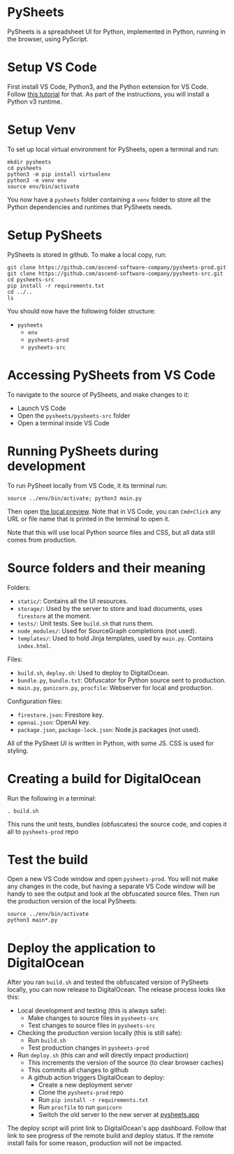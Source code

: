 # PySheets

PySheets is a spreadsheet UI for Python, implemented in Python, running in the browser, using PyScript.
 

# Setup VS Code

First install VS Code, Python3, and the Python extension for VS Code.
Follow [this tutorial](https://code.visualstudio.com/docs/python/python-tutorial) for that. As part of the instructions, you will install a Python v3 runtime.

# Setup Venv

To set up local virtual environment for PySheets, open a terminal and run:

```
mkdir pysheets
cd pysheets
python3 -m pip install virtualenv
python3 -m venv env
source env/bin/activate
```

You now have a `pysheets` folder containing a `venv` folder to store all
the Python dependencies and runtimes that PySheets needs.

# Setup PySheets

PySheets is stored in github. To make a local copy, run:

```
git clone https://github.com/ascend-software-company/pysheets-prod.git
git clone https://github.com/ascend-software-company/pysheets-src.git
cd pysheets-src
pip install -r requirements.txt
cd ../..
ls
```

You should now have the following folder structure:
  - `pysheets`
    - `env`
    - `pysheets-prod`
    - `pysheets-src`

# Accessing PySheets from VS Code

To navigate to the source of PySheets, and make changes to it:
  - Launch VS Code
  - Open the `pysheets/pysheets-src` folder
  - Open a terminal inside VS Code

# Running PySheets during development

To run PySheet locally from VS Code, it its terminal run:

```
source ../env/bin/activate; python3 main.py
```

Then open [the local preview](http://127.0.0.1:8081/). Note that in VS Code, you can `Cmd+Click` any URL or file name that is printed in the terminal to open it.

Note that this will use local Python source files and CSS, but all data still comes from production.

# Source folders and their meaning

Folders:

 - `static/`: Contains all the UI resources. 
 - `storage/`: Used by the server to store and load documents, uses `firestore` at the moment. 
 - `tests/`: Unit tests. See `build.sh` that runs them.
 - `node_modules/`: Used for SourceGraph completions (not used).
- `templates/`: Used to hold Jinja templates, used by `main.py`. Contains `index.html`.

Files:
 - `build.sh`, `deploy.sh`: Used to deploy to DigitalOcean.
 - `bundle.py`, `bundle.txt`: Obfuscator for Python source sent to production.
 - `main.py`, `gunicorn.py`, `procfile`: Webserver for local and production.

Configuration files:
 - `firestore.json`: Firestore key.
 - `openai.json`: OpenAI key.
 - `package.json`, `package-lock.json`: Node.js packages (not used).
 
All of the PySheet UI is written in Python, with some JS. CSS is used for styling.

# Creating a build for DigitalOcean

Run the following in a terminal:

```
. build.sh
```

This runs the unit tests, bundles (obfuscates) the source code, and copies it all to `pysheets-prod` repo

# Test the build

Open a new VS Code window and open `pysheets-prod`. You will not make any changes in the code, but 
having a separate VS Code window will be handy to see the output and look at the 
obfuscated source files. Then run the production version of the local PySheets:

```
source ../env/bin/activate
python3 main*.py
```


# Deploy the application to DigitalOcean

After you ran `build.sh` and tested the obfuscated version of PySheets locally, you can 
now release to DigitalOcean. The release process looks like this:

 - Local development and testing (this is always safe):
   - Make changes to source files in `pysheets-src`
   - Test changes to source files in `pysheets-src`
 - Checking the production version locally (this is still safe):
   - Run `build.sh`
   - Test production changes in `pysheets-prod`
 - Run `deploy.sh` (this can and will directly impact production)
    - This increments the version of the source (to clear browser caches)
    - This commits all changes to github
    - A github action triggers DigitalOcean to deploy:
        - Create a new deployment server
        - Clone the `pysheets-prod` repo 
        - Run `pip install -r requirements.txt`
        - Run `procfile` to run `gunicorn`
        - Switch the old server to the new server at [pysheets.app](https://pysheets.app)

The deploy script will print link to DigitalOcean's app dashboard.
Follow that link to see progress of the remote build and deploy status.
If the remote install fails for some reason, production will not be impacted.
